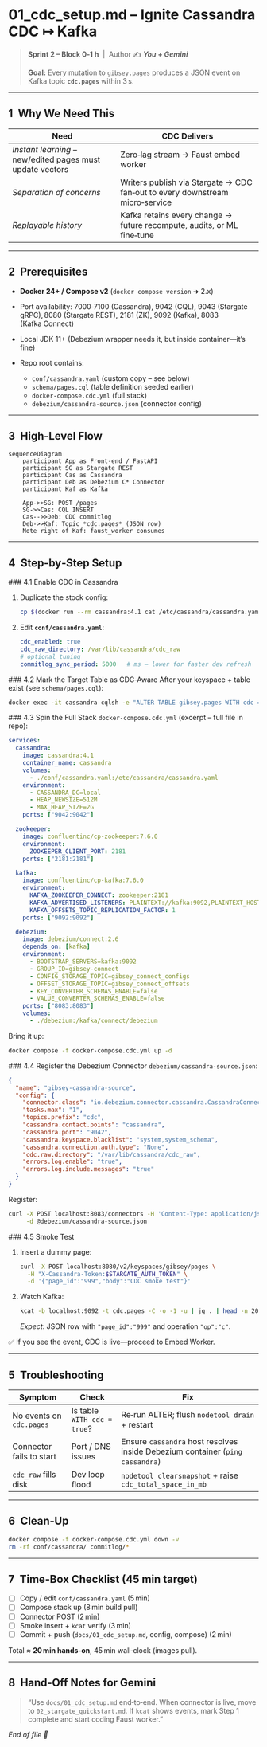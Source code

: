 # 01\_cdc\_setup.md – **Ignite Cassandra CDC ↦ Kafka**

> **Sprint 2 – Block 0‑1 h**  |  Author ✍️ ***You + Gemini***
>
> **Goal:** Every mutation to `gibsey.pages` produces a JSON event on Kafka topic **`cdc.pages`** within 3 s.

---

## 1 Why We Need This

| Need                                                      | CDC Delivers                                                                 |
| --------------------------------------------------------- | ---------------------------------------------------------------------------- |
| *Instant learning* – new/edited pages must update vectors | Zero‑lag stream → Faust embed worker                                         |
| *Separation of concerns*                                  | Writers publish via Stargate → CDC fan‑out to every downstream micro‑service |
| *Replayable history*                                      | Kafka retains every change → future recompute, audits, or ML fine‑tune       |

---

## 2 Prerequisites

* **Docker 24+ / Compose v2** (`docker compose version` ➜ 2.x)
* Port availability: 7000‑7100 (Cassandra), 9042 (CQL), 9043 (Stargate gRPC), 8080 (Stargate REST), 2181 (ZK), 9092 (Kafka), 8083 (Kafka Connect)
* Local JDK 11+ (Debezium wrapper needs it, but inside container—it’s fine)
* Repo root contains:

  * `conf/cassandra.yaml` (custom copy – see below)
  * `schema/pages.cql` (table definition seeded earlier)
  * `docker-compose.cdc.yml` (full stack)
  * `debezium/cassandra-source.json` (connector config)

---

## 3 High‑Level Flow

```mermaid
sequenceDiagram
    participant App as Front‑end / FastAPI
    participant SG as Stargate REST
    participant Cas as Cassandra
    participant Deb as Debezium C* Connector
    participant Kaf as Kafka

    App->>SG: POST /pages
    SG->>Cas: CQL INSERT
    Cas-->>Deb: CDC commitlog
    Deb->>Kaf: Topic *cdc.pages* (JSON row)
    Note right of Kaf: faust_worker consumes
```

---

## 4 Step‑by‑Step Setup

\### 4.1 Enable CDC in Cassandra

1. Duplicate the stock config:

   ```bash
   cp $(docker run --rm cassandra:4.1 cat /etc/cassandra/cassandra.yaml) conf/cassandra.yaml
   ```
2. Edit **`conf/cassandra.yaml`**:

   ```yaml
   cdc_enabled: true
   cdc_raw_directory: /var/lib/cassandra/cdc_raw
   # optional tuning
   commitlog_sync_period: 5000   # ms – lower for faster dev refresh
   ```

\### 4.2 Mark the Target Table as CDC‑Aware
After your keyspace + table exist (see `schema/pages.cql`):

```bash
docker exec -it cassandra cqlsh -e "ALTER TABLE gibsey.pages WITH cdc = true;"
```

\### 4.3 Spin the Full Stack
`docker-compose.cdc.yml` (excerpt – full file in repo):

```yaml
services:
  cassandra:
    image: cassandra:4.1
    container_name: cassandra
    volumes:
      - ./conf/cassandra.yaml:/etc/cassandra/cassandra.yaml
    environment:
      - CASSANDRA_DC=local
      - HEAP_NEWSIZE=512M
      - MAX_HEAP_SIZE=2G
    ports: ["9042:9042"]

  zookeeper:
    image: confluentinc/cp-zookeeper:7.6.0
    environment:
      ZOOKEEPER_CLIENT_PORT: 2181
    ports: ["2181:2181"]

  kafka:
    image: confluentinc/cp-kafka:7.6.0
    environment:
      KAFKA_ZOOKEEPER_CONNECT: zookeeper:2181
      KAFKA_ADVERTISED_LISTENERS: PLAINTEXT://kafka:9092,PLAINTEXT_HOST://localhost:9092
      KAFKA_OFFSETS_TOPIC_REPLICATION_FACTOR: 1
    ports: ["9092:9092"]

  debezium:
    image: debezium/connect:2.6
    depends_on: [kafka]
    environment:
      - BOOTSTRAP_SERVERS=kafka:9092
      - GROUP_ID=gibsey-connect
      - CONFIG_STORAGE_TOPIC=gibsey_connect_configs
      - OFFSET_STORAGE_TOPIC=gibsey_connect_offsets
      - KEY_CONVERTER_SCHEMAS_ENABLE=false
      - VALUE_CONVERTER_SCHEMAS_ENABLE=false
    ports: ["8083:8083"]
    volumes:
      - ./debezium:/kafka/connect/debezium
```

Bring it up:

```bash
docker compose -f docker-compose.cdc.yml up -d
```

\### 4.4 Register the Debezium Connector
`debezium/cassandra-source.json`:

```json
{
  "name": "gibsey-cassandra-source",
  "config": {
    "connector.class": "io.debezium.connector.cassandra.CassandraConnector",
    "tasks.max": "1",
    "topics.prefix": "cdc",
    "cassandra.contact.points": "cassandra",
    "cassandra.port": "9042",
    "cassandra.keyspace.blacklist": "system,system_schema",
    "cassandra.connection.auth.type": "None",
    "cdc.raw.directory": "/var/lib/cassandra/cdc_raw",
    "errors.log.enable": "true",
    "errors.log.include.messages": "true"
  }
}
```

Register:

```bash
curl -X POST localhost:8083/connectors -H 'Content-Type: application/json' \
     -d @debezium/cassandra-source.json
```

\### 4.5 Smoke Test

1. Insert a dummy page:

   ```bash
   curl -X POST localhost:8080/v2/keyspaces/gibsey/pages \
     -H "X-Cassandra-Token:$STARGATE_AUTH_TOKEN" \
     -d '{"page_id":"999","body":"CDC smoke test"}'
   ```
2. Watch Kafka:

   ```bash
   kcat -b localhost:9092 -t cdc.pages -C -o -1 -u | jq . | head -n 20
   ```

   *Expect*: JSON row with `"page_id":"999"` and operation `"op":"c"`.

✅ If you see the event, CDC is live—proceed to Embed Worker.

---

## 5 Troubleshooting

| Symptom                  | Check                       | Fix                                                                           |
| ------------------------ | --------------------------- | ----------------------------------------------------------------------------- |
| No events on `cdc.pages` | Is table `WITH cdc = true`? | Re‑run ALTER; flush `nodetool drain` + restart                                |
| Connector fails to start | Port / DNS issues           | Ensure `cassandra` host resolves inside Debezium container (`ping cassandra`) |
| `cdc_raw` fills disk     | Dev loop flood              | `nodetool clearsnapshot` + raise `cdc_total_space_in_mb`                      |

---

## 6 Clean‑Up

```bash
docker compose -f docker-compose.cdc.yml down -v
rm -rf conf/cassandra/ commitlog/*
```

---

## 7 Time‑Box Checklist (45 min target)

* [ ] Copy / edit `conf/cassandra.yaml` (5 min)
* [ ] Compose stack up (8 min build pull)
* [ ] Connector POST (2 min)
* [ ] Smoke insert + `kcat` verify (3 min)
* [ ] Commit + push (`docs/01_cdc_setup.md`, config, compose) (2 min)

Total ≈ **20 min hands‑on**, 45 min wall‑clock (images pull).

---

## 8 Hand‑Off Notes for Gemini

> “Use `docs/01_cdc_setup.md` end‑to‑end. When connector is live, move to `02_stargate_quickstart.md`. If `kcat` shows events, mark Step 1 complete and start coding Faust worker.”

*End of file 🌱*
